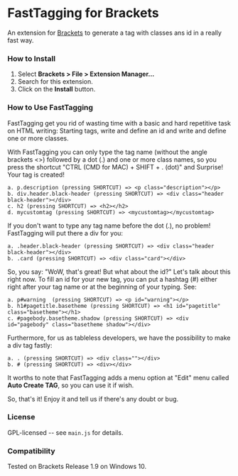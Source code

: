# FastTagging for Brackets
An extension for [Brackets](https://github.com/adobe/brackets/) to generate
a tag with classes ans id in a really fast way.

### How to Install
1. Select **Brackets > File > Extension Manager...**
2. Search for this extension.
3. Click on the **Install** button.

### How to Use FastTagging
FastTagging get you rid of wasting time with a basic and hard repetitive task on HTML writing: Starting tags, write and define an id and write and define one or more classes.

With FastTagging you can only type the tag name (without the angle brackets <>) followed by a dot (.) and one or more class names, so you press the shortcut "CTRL (CMD for MAC) + SHIFT + . (dot)" and Surprise! Your tag is created!

    a. p.description (pressing SHORTCUT) => <p class="description"></p>
    b. div.header.black-header (pressing SHORTCUT) => <div class="header black-header"></div>
    c. h2 (pressing SHORTCUT) => <h2></h2>
    d. mycustomtag (pressing SHORTCUT) => <mycustomtag></mycustomtag>

If you don't want to type any tag name before the dot (.), no problem! FastTagging will put there a div for you:

    a. .header.black-header (pressing SHORTCUT) => <div class="header black-header"></div>
    b. .card (pressing SHORTCUT) => <div class="card"></div>

So, you say: "WoW, that's great! But what about the id?" Let's talk about this right now. To fill an id for your new tag, you can put a hashtag (#) either right after your tag name or at the beginning of your typing. See:

    a. p#warning  (pressing SHORTCUT) => <p id="warning"></p>
    b. h1#pagetitle.basetheme (pressing SHORTCUT) => <h1 id="pagetitle" class="basetheme"></h1>
    c. #pagebody.basetheme.shadow (pressing SHORTCUT) => <div id="pagebody" class="basetheme shadow"></div>

Furthermore, for us as tableless developers, we have the possibility to make a div tag fastly:

    a. . (pressing SHORTCUT) => <div class=""></div>
    b. # (pressing SHORTCUT) => <div></div>

It worths to note that FastTagging adds a menu option at "Edit" menu called **Auto Create TAG**, so you can use it if wish.

So, that's it! Enjoy it and tell us if there's any doubt or bug.

### License
GPL-licensed -- see `main.js` for details.

### Compatibility
Tested on Brackets Release 1.9 on Windows 10.